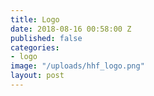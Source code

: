 ```yaml
---
title: Logo
date: 2018-08-16 00:58:00 Z
published: false
categories:
- logo
image: "/uploads/hhf_logo.png"
layout: post
---
```


